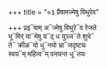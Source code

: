 +++
title = "०३ प्रैषामज्मेषु विथुरेव"

+++
प्रइ᳓षाम् अ᳓ज्मेषु विथुरे᳓व रेजते  
भू᳓मिर् या᳓मेषु य᳓द् ध युञ्ज᳓ते शुभे᳓  
ते᳓ क्रीळ᳓यो धु᳓नयो भ्रा᳓जदृष्टयः  
स्वय᳓म् महित्व᳓म् पनयन्त धू᳓तयः